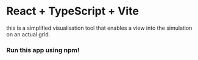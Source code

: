 # React + TypeScript + Vite

this is a simplified visualisation tool that enables 
a view into the simulation on an actual grid.

### Run this app using npm!